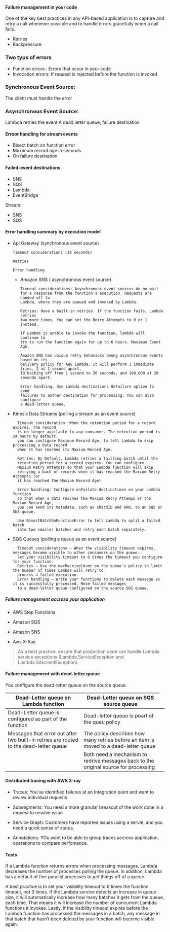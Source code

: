 #### Failure management in your code

 One of the key best practices in any API-based application is to capture
 and retry a call whenever possible and to handle errors gracefully when
 a call fails.
 
- Retries
- Backpressure


### Two typs of errors

- Function errors : Errors that occur in your code
- Invocation errors: If request is rejected before the function is invoked

### Synchronous Event Source:

The client must handle the error

### Asynchronous Event Source:

Lambda retries the event
A dead letter queue, failure destination


#### Erroor handling for stream events

- Bisect batch on function error
- Maximum record age in seconds
- On failure destination

#### Failed-event destinations

- SNS
- SQS
- Lambda
- EventBridge

Stream:

- SNS
- SQS

#### Error handling summary by execution model

- Api Gateway (synchronous event source)

      Timeout considerations (30 seconds)
      
      Retries
 
      Error handling

  - Amazon SNS ( asynchronous event source)

        Timeout considerations: Asynchronous event sources do no wait
        for a response from the function's execution. Requests are handed off to
        Lambda, where they are queued and invoked by Lambda.

        Retries: Have a built-in retries. If the function fails, Lambda retries
        two more times. You can set the Retry Attempts to 0 or 1 instead. 

        If Lambda is unable to invoke the function, lambda will continue to 
        try to run the function again for up to 6 hours. Maximum Event Age.

        Amazon SNS has unique retry behaviors among asynchronous events based on its 
        delivery policy for AWS Lambda. It will perform 3 immediate tries, 2 at 1 second apart,
        10 backing off from 1 second to 20 seconds, and 100,000 at 20 seconds apart.

        Error handling: Use Lambda destinations OnFailure option to send
        failures to anther destination for processing. You can also configure
        a dead-letter queue.
  
- Kinesis Data Streams (polling a stream as an event source)

        Timeout consideration: When the retention period for a record expires, the record
        is no longer available to any consumer. The retention period is 24 hours by default. 
        you can configure Maximum Record Age, to tell Lambda to skip processing a data record
        when it has reached its Maxium Record Age.

        Retries: By Default, Lambda retries a failling batch until the
        retention period for a record expires. You can configure
        Maxium Retry Attempts so that your Lambda function will skip
        retrying a bach of records when it has reached the Maxium Retry Attempts.(or
        it has reached the Maxium Record Age)

        Error handling: Configure onFailute destinatioon on your Lambda function
        so that when a data reaches the Maxium Retry Attemps or the Maxium Record Age,
        you can send its metadata, such as shardID and ARN, to an SQS or SNS queue.

        Use BisectBatchOnFunctionError to tell Lambda to split a failed batch
        into two smaller batches and retry each batch separately.

- SQS Queues (polling a queue as an event source)


      
        Timeout considerations – When the visibility timeout expires, messages become visible to other consumers on the queue. 
        Set your visibility timeout to 6 times the timeout you configure for your function.
        Retries – Use the maxReceiveCount on the queue's policy to limit the number of times Lambda will retry to 
        process a failed execution.
        Error handling – Write your functions to delete each message as it is successfully processed. Move failed messages 
        to a dead-letter queue configured on the source SQS queue.

##### Failure management accross your application

- AWS Step Functions

- Amazon SQS

- Amazon SNS

- Aws X-Ray


>As a best practice, ensure that production code can handle Lambda service exceptions
> (Lambda.ServiceException and Lambda.SdkclientException).


#### Failure management with dead-letter queue

You configure the dead-letter queue on the source queue.

| Dead-Letter queue on Lambda function                                                                | Dead-Letter queue on SQS source queue|
|-----------------------------------------------------------------------------------------------------|--------------------------------------|
 | Dead-Letter queue is configured as part of the function                                             | Dead-letter queue is poart of the queu policy|
| Messages that error out after two built-in retries are routed to the dead-letter queue              | The policy describes how many retries before an item is moved to a dead-letter queue | 
| <td colspan=2> Both need a mechanism to redrive messages back to the original source for processing |


#### Distributed tracing with AWS X-ray

- Traces: You've identified failures at an Integration point and want to review
individual requests

- Subsegments: You need a more granular breakout of the work done in a request
to resolve issue

- Service Graph: Customers have reported issues using a servie, and you
need a quick sense of status.

- Annotations: YOu want to be able to group traces accross application, operations
to compare perfomance.



#### Tests



If a Lambda function returns errors when processing messages, 
Lambda decreases the number of processes polling the queue. 
In addition, Lambda has a default of five parallel processes to get things off of a queue.



A best practice is to set your visibility timeout to 6 times the function timeout, not 3 times. 
If the Lambda service detects an increase in queue size,
it will automatically increase how many batches it gets from the queue, each time.
That means it will increase the number of concurrent Lambda functions it invokes. 
Lastly, if the visibility timeout expires before the 
Lambda function has processed the messages in a batch, 
any message in that batch that hasn’t been deleted by your 
function will become visible again.






